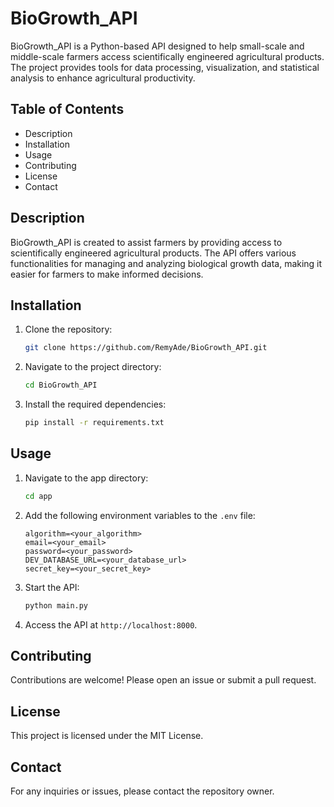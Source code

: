 # BioGrowth_API

BioGrowth_API is a Python-based API designed to help small-scale and middle-scale farmers access scientifically engineered agricultural products. The project provides tools for data processing, visualization, and statistical analysis to enhance agricultural productivity.

## Table of Contents
- Description
- Installation
- Usage
- Contributing
- License
- Contact

## Description
BioGrowth_API is created to assist farmers by providing access to scientifically engineered agricultural products. The API offers various functionalities for managing and analyzing biological growth data, making it easier for farmers to make informed decisions.

## Installation
1. Clone the repository:
    ```sh
    git clone https://github.com/RemyAde/BioGrowth_API.git
    ```
2. Navigate to the project directory:
    ```sh
    cd BioGrowth_API
    ```
3. Install the required dependencies:
    ```sh
    pip install -r requirements.txt
    ```

## Usage
1. Navigate to the app directory:
    ```sh
    cd app
    ```
2. Add the following environment variables to the `.env` file:
    ```env
    algorithm=<your_algorithm>
    email=<your_email>
    password=<your_password>
    DEV_DATABASE_URL=<your_database_url>
    secret_key=<your_secret_key>
    ```
3. Start the API:
    ```sh
    python main.py
    ```
4. Access the API at `http://localhost:8000`.

## Contributing
Contributions are welcome! Please open an issue or submit a pull request.

## License
This project is licensed under the MIT License.

## Contact
For any inquiries or issues, please contact the repository owner.
